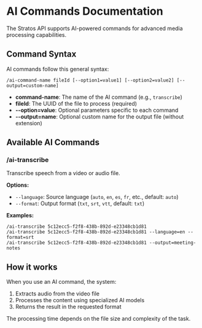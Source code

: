 # AI Commands Documentation

The Stratos API supports AI-powered commands for advanced media processing capabilities.

## Command Syntax

AI commands follow this general syntax:

```
/ai-command-name fileId [--option1=value1] [--option2=value2] [--output=custom-name]
```

- **command-name**: The name of the AI command (e.g., `transcribe`)
- **fileId**: The UUID of the file to process (required)
- **--option=value**: Optional parameters specific to each command
- **--output=name**: Optional custom name for the output file (without extension)

## Available AI Commands

### /ai-transcribe

Transcribe speech from a video or audio file.

**Options:**
- `--language`: Source language (`auto`, `en`, `es`, `fr`, etc., default: `auto`)
- `--format`: Output format (`txt`, `srt`, `vtt`, default: `txt`)

**Examples:**
```
/ai-transcribe 5c12ecc5-f2f8-438b-892d-e23348cb1d81
/ai-transcribe 5c12ecc5-f2f8-438b-892d-e23348cb1d81 --language=en --format=srt
/ai-transcribe 5c12ecc5-f2f8-438b-892d-e23348cb1d81 --output=meeting-notes
```

## How it works

When you use an AI command, the system:

1. Extracts audio from the video file 
2. Processes the content using specialized AI models
3. Returns the result in the requested format

The processing time depends on the file size and complexity of the task.